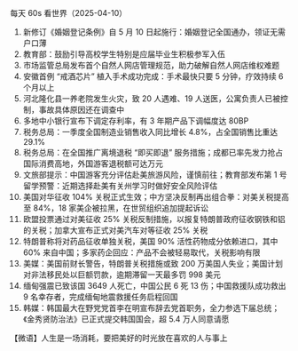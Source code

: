 每天 60s 看世界（2025-04-10）

1. 新修订《婚姻登记条例》自 5 月 10 日起施行：婚姻登记全国通办，领证无需户口薄
2. 教育部：鼓励引导高校学生特别是应届毕业生积极参军入伍
3. 市场监管总局发布首个自然人网店管理规范，助力破解自然人网店维权难题
4. 安徽首例 “戒酒芯片” 植入手术成功完成：手术最快只要 5 分钟，疗效持续 6 个月以上
5. 河北隆化县一养老院发生火灾，致 20 人遇难、19 人送医，公寓负责人已被控制，事故具体原因还在调查中
6. 多地中小银行宣布下调定存利率，有 3 年期产品下调幅度达 80BP
7. 税务总局：一季度全国制造业销售收入同比增长 4.8%，占全国销售比重达 29.1%
8. 税务总局：在全国推广离境退税 “即买即退” 服务措施；成都已率先发力抢占国际消费高地，外国游客退税额可达万元
9. 文旅部提示：中国游客充分评估赴美旅游风险，谨慎前往；教育部发布第 1 号留学预警：近期选择赴美有关州学习时做好安全风险评估
10. 美国对华征收 104% 关税正式生效；中方坚决反制再出组合拳：对美关税提高至 84%，18 家美企被拉黑，在世贸组织追加提起诉讼
11. 欧盟投票通过对美征收 25% 关税反制措施，以报复特朗普政府征收钢铁和铝的关税；加拿大宣布正式对美汽车对等征收 25% 关税
12. 特朗普称将对药品征收单独关税，美国 90% 活性药物成分依赖进口，其中 60% 来自中国；多家药企回应：产品不会被轻易取代，关税影响有限
13. 美媒：美国前财长警告，特朗普关税措施或致 200 万美国人失业；美国计划对非法移民处以巨额罚款，逾期滞留一天最多罚 998 美元
14. 缅甸强震已致该国 3649 人死亡，中国公民 6 死 13 伤；中国救援队成功救出 9 名幸存者，完成缅甸地震救援任务启程回国
15. 韩媒：韩国最大在野党党首李在明宣布辞去党首职务，全力参选下届总统；《金秀贤防治法》已正式提交韩国国会，超 5.4 万人同意请愿

【微语】人生是一场消耗，要把美好的时光放在喜欢的人与事上